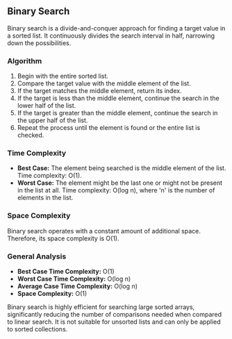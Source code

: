 ## Binary Search

Binary search is a divide-and-conquer approach for finding a target value in a sorted list. It continuously divides the search interval in half, narrowing down the possibilities.

### Algorithm

1. Begin with the entire sorted list.
2. Compare the target value with the middle element of the list.
3. If the target matches the middle element, return its index.
4. If the target is less than the middle element, continue the search in the lower half of the list.
5. If the target is greater than the middle element, continue the search in the upper half of the list.
6. Repeat the process until the element is found or the entire list is checked.

### Time Complexity

- **Best Case:** The element being searched is the middle element of the list. Time complexity: O(1).
- **Worst Case:** The element might be the last one or might not be present in the list at all. Time complexity: O(log n), where 'n' is the number of elements in the list.

### Space Complexity

Binary search operates with a constant amount of additional space. Therefore, its space complexity is O(1).

### General Analysis

- **Best Case Time Complexity:** O(1)
- **Worst Case Time Complexity:** O(log n)
- **Average Case Time Complexity:** O(log n)
- **Space Complexity:** O(1)

Binary search is highly efficient for searching large sorted arrays, significantly reducing the number of comparisons needed when compared to linear search. It is not suitable for unsorted lists and can only be applied to sorted collections.
